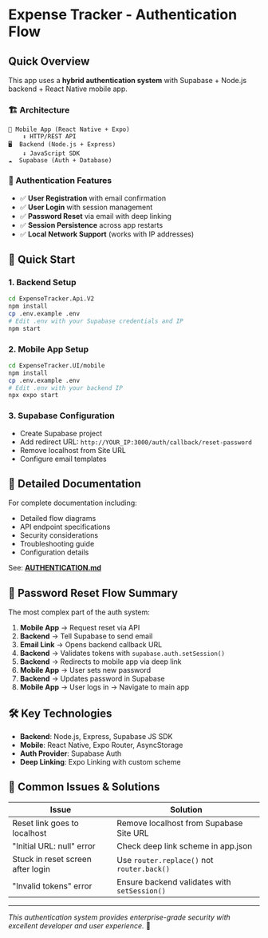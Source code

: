 # Expense Tracker - Authentication Flow

## Quick Overview

This app uses a **hybrid authentication system** with Supabase + Node.js backend + React Native mobile app.

### 🏗️ Architecture

```
📱 Mobile App (React Native + Expo)
    ↕️ HTTP/REST API
🖥️  Backend (Node.js + Express)
    ↕️ JavaScript SDK
☁️  Supabase (Auth + Database)
```

### 🔐 Authentication Features

- ✅ **User Registration** with email confirmation
- ✅ **User Login** with session management
- ✅ **Password Reset** via email with deep linking
- ✅ **Session Persistence** across app restarts
- ✅ **Local Network Support** (works with IP addresses)

## 🚀 Quick Start

### 1. Backend Setup

```bash
cd ExpenseTracker.Api.V2
npm install
cp .env.example .env
# Edit .env with your Supabase credentials and IP
npm start
```

### 2. Mobile App Setup

```bash
cd ExpenseTracker.UI/mobile
npm install
cp .env.example .env
# Edit .env with your backend IP
npx expo start
```

### 3. Supabase Configuration

- Create Supabase project
- Add redirect URL: `http://YOUR_IP:3000/auth/callback/reset-password`
- Remove localhost from Site URL
- Configure email templates

## 📖 Detailed Documentation

For complete documentation including:

- Detailed flow diagrams
- API endpoint specifications
- Security considerations
- Troubleshooting guide
- Configuration details

See: **[AUTHENTICATION.md](./AUTHENTICATION.md)**

## 🔄 Password Reset Flow Summary

The most complex part of the auth system:

1. **Mobile App** → Request reset via API
2. **Backend** → Tell Supabase to send email
3. **Email Link** → Opens backend callback URL
4. **Backend** → Validates tokens with `supabase.auth.setSession()`
5. **Backend** → Redirects to mobile app via deep link
6. **Mobile App** → User sets new password
7. **Backend** → Updates password in Supabase
8. **Mobile App** → User logs in → Navigate to main app

## 🛠️ Key Technologies

- **Backend**: Node.js, Express, Supabase JS SDK
- **Mobile**: React Native, Expo Router, AsyncStorage
- **Auth Provider**: Supabase Auth
- **Deep Linking**: Expo Linking with custom scheme

## 🐛 Common Issues & Solutions

| Issue                             | Solution                                     |
| --------------------------------- | -------------------------------------------- |
| Reset link goes to localhost      | Remove localhost from Supabase Site URL      |
| "Initial URL: null" error         | Check deep link scheme in app.json           |
| Stuck in reset screen after login | Use `router.replace()` not `router.back()`   |
| "Invalid tokens" error            | Ensure backend validates with `setSession()` |

---

_This authentication system provides enterprise-grade security with excellent developer and user experience._ 🎉
